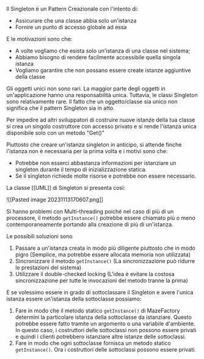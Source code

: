 Il Singleton è un Pattern Creazionale con l'intento di:
- Assicurare che una classe abbia solo un'istanza
- Fornire un punto di accesso globale ad essa

E le motivazioni sono che:
- A volte vogliamo che esista solo un'istanza di una classe nel sistema;
- Abbiamo bisogno di rendere facilmente accessibile quella singola istanza
- Vogliamo garantire che non possano essere create istanze aggiuntive della classe

Gli oggetti unici non sono rari.
La maggior parte degli oggetti in un'applicazione hanno una responsabilità unica.
Tuttavia, le classi Singleton sono relativamente rare.
Il fatto che un oggetto/classe sia unico non significa che il pattern Singleton sia in atto.

Per impedire ad altri sviluppatori di costruire nuove istanze della tua classe si crea un singolo costruttore con accesso privato e si rende l'istanza unica disponibile solo con un metodo "Get()"

Piuttosto che creare un'istanza singleton in anticipo, si attende finche l'istanza non è necessaria per la prima volta e i motivi sono che:
- Potrebbe non esserci abbastanza informazioni per istanziare un singleton durante il tempo di inizializzazione statica.
- Se il singleton richiede molte risorse e potrebbe non essere necessario.

La classe [[UML]] di Singleton si presenta così:

![[Pasted image 20231113170607.png]]

Si hanno problemi con Multi-threading poiché nel caso di più di un processore, il metodo `getInstance()` potrebbe essere chiamato più o meno contemporaneamente portando alla creazione di più di un'istanza.

Le possibili soluzioni sono
1. Passare a un'istanza creata in modo più diligente piuttosto che in modo pigro (Semplice, ma potrebbe essere allocata memoria non utilizzata)
2. Sincronizzare il metodo `getInstance()` (La sincronizzazione può ridurre le prestazioni del sistema)
3. Utilizzare il double-checked locking (L'idea è evitare la costosa sincronizzazione per tutte le invocazioni del metodo tranne la prima)

E se volessimo essere in grado di sottoclassare il Singleton e avere l'unica istanza essere un'istanza della sottoclasse possiamo:
1. Fare in modo che il metodo statico `getInstance()` di MazeFactory determini la particolare istanza della sottoclasse da istanziare. Questo potrebbe essere fatto tramite un argomento o una variabile d'ambiente. In questo caso, i costruttori delle sottoclassi non possono essere privati e quindi i clienti potrebbero istanziare altre istanze delle sottoclassi.
2. Fare in modo che ogni sottoclasse fornisca un metodo statico `getInstance()`. Ora i costruttori delle sottoclassi possono essere privati.